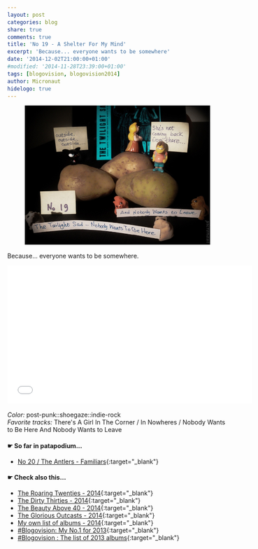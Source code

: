 ```yaml
---
layout: post
categories: blog
share: true
comments: true
title: 'No 19 - A Shelter For My Mind'
excerpt: 'Because... everyone wants to be somewhere'
date: '2014-12-02T21:00:00+01:00'
#modified: '2014-11-28T23:39:00+01:00'
tags: [blogovision, blogovision2014]
author: Micronaut
hidelogo: true
---
```

<figure>
	<a href="/images/posts/blogovision/TheTwilightSad.jpg"><img src="/images/posts/blogovision/TheTwilightSad.jpg" alt="TheTwilightSad-Image" class="center"/></a>
</figure>


Because... everyone wants to be somewhere.

<iframe width="560" height="315" src="//www.youtube.com/embed/l8H38U4nZag" frameborder="0" allowfullscreen>&nbsp;</iframe>

*Color:* post-punk::shoegaze::indie-rock<br/>
*Favorite tracks:*  There's A Girl In The Corner	 / In Nowheres / Nobody Wants to Be Here And Nobody Wants to Leave

#### &#x261B; So far in patapodium...
* [No 20 / The Antlers - Familiars](/blog/blogovision2014-no20/){:target="_blank"}

#### &#x261B; Check also this…
* [The Roaring Twenties - 2014](/blog/blogovision2014-the-roaring-twenties/){:target="_blank"}
* [The Dirty Thirties - 2014](/blog/blogovision2014-the-dirty-thirties/){:target="_blank"}
* [The Beauty Above 40 - 2014](/blog/blogovision2014-the-beauty-above-40/){:target="_blank"}
* [The Glorious Outcasts - 2014](/blog/blogovision2014-the-glorious-outcasts-2014/){:target="_blank"}
* [My own list of albums - 2014](/blog/complete-list-2014/){:target="_blank"}
* [#Blogovision: My No.1 for 2013](/blog/blogovision2013-no01/){:target="_blank"}
* [#Blogovision : The list of 2013 albums](/blog/blogovision-my-own-list-of-2013-nominees-albums/){:target="_blank"}